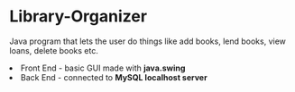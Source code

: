 # Library-Organizer
Java program that lets the user do things like add books, lend books, view loans, delete books etc.
<li>Front End - basic GUI made with <strong>java.swing</strong>
<li>Back End - connected to <strong>MySQL localhost server</strong>
